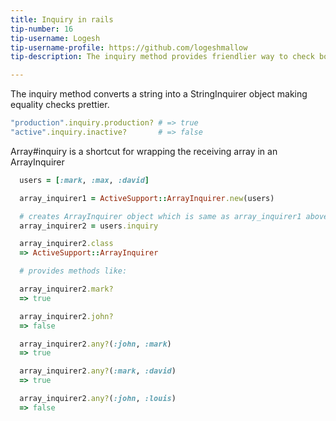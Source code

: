 ```yaml
---
title: Inquiry in rails
tip-number: 16
tip-username: Logesh
tip-username-profile: https://github.com/logeshmallow
tip-description: The inquiry method provides friendlier way to check both string and array using the StringInquirer and ArrayInquirer

---
```


The inquiry method converts a string into a StringInquirer object making equality checks prettier.

```ruby
"production".inquiry.production? # => true
"active".inquiry.inactive?       # => false
```

Array#inquiry is a shortcut for wrapping the receiving array in an ArrayInquirer

```ruby
  users = [:mark, :max, :david]

  array_inquirer1 = ActiveSupport::ArrayInquirer.new(users)

  # creates ArrayInquirer object which is same as array_inquirer1 above
  array_inquirer2 = users.inquiry

  array_inquirer2.class
  => ActiveSupport::ArrayInquirer

  # provides methods like:

  array_inquirer2.mark?
  => true

  array_inquirer2.john?
  => false

  array_inquirer2.any?(:john, :mark)
  => true

  array_inquirer2.any?(:mark, :david)
  => true

  array_inquirer2.any?(:john, :louis)
  => false
```